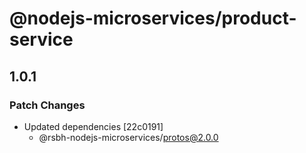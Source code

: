# @nodejs-microservices/product-service

## 1.0.1

### Patch Changes

- Updated dependencies [22c0191]
  - @rsbh-nodejs-microservices/protos@2.0.0
